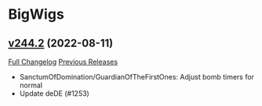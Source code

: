 # BigWigs

## [v244.2](https://github.com/BigWigsMods/BigWigs/tree/v244.2) (2022-08-11)
[Full Changelog](https://github.com/BigWigsMods/BigWigs/compare/v244.1...v244.2) [Previous Releases](https://github.com/BigWigsMods/BigWigs/releases)

- SanctumOfDomination/GuardianOfTheFirstOnes: Adjust bomb timers for normal  
- Update deDE (#1253)  
